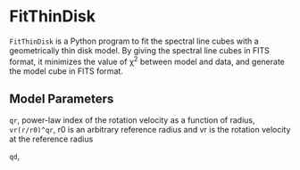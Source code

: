# FitThinDisk
`FitThinDisk` is a Python program to fit the spectral line cubes with a geometrically thin disk model. By giving the spectral line cubes in FITS format, it minimizes the value of &chi;<sup>2</sup> between model and data, and generate the model cube in FITS format.  

## Model Parameters
`qr`, power-law index of the rotation velocity as a function of radius, `vr(r/r0)^qr`, r0 is an arbitrary reference radius and vr is the rotation velocity at the reference radius 

`qd`,
